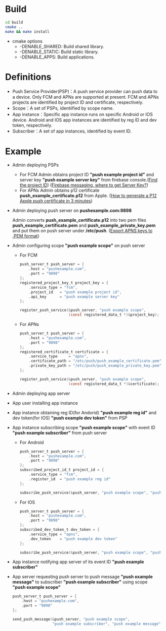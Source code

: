 # Build
```bash
cd build
cmake ..
make && make install
```
- cmake options
  - -DENABLE_SHARED: Build shared library.
  - -DENABLE_STATIC: Build static library.
  - -DENABLE_APPS: Build applications.
# Definitions
- Push Service Provider(PSP)：A push service provider can push data to a device. Only FCM and APNs are supported at present. FCM and APNs projects are identified by project ID and certificate, respectively.
- Scope：A set of PSPs, identiified by scope name.
- App instance：Specific app instance runs on specific Android or IOS device. Android and IOS app instances are identified by reg ID and dev token, respectively.
- Subscriber：A set of app instances, identified by event ID.
# Example
- Admin deploying PSPs
  - For FCM
    Admin obtains project ID **"push example project id"** and server key **"push example server key"** from firebase console.([Find the project ID](https://firebase.google.com/docs/projects/learn-more#find_the_project_id)) ([Firebase messaging, where to get Server Key?](https://stackoverflow.com/questions/37427709/firebase-messaging-where-to-get-server-key))
  - For APNs
    Admin obtains p12 certificate **push_example_certificate.p12** from Apple. ([How to generate a P12 Apple push certificate in 3 minutes](https://www.youtube.com/watch?v=AZzi71xs7_s&t=72s))
- Admin deploying push server on **pushexample.com:9898** 
  
  Admin converts  **push_example_certificate.p12** into two pem files **push_example_certificate.pem** and **push_example_private_key.pem** and put them on push server under **/etc/push**. ([Export APNS keys to .PEM format](http://tleyden.github.io/blog/2016/02/03/setting-up-uniqush-with-apns))
- Admin configuring scope **"push example scope"** on push server
  - For FCM
    ```c
    push_server_t push_server = {
        .host = "pushexample.com",
        .port = "9898"
    };
    registered_project_key_t project_key = {
        .service_type = "fcm",
        .project_id   = "push example project id",
        .api_key      = "push example server key"
    };
    
    register_push_service(&push_server, "push example scope", 
                          (const registered_data_t *)&project_key);
    ```
  - For APNs
    ```c
    push_server_t push_server = {
        .host = "pushexample.com",
        .port = "9898"
    };
    registered_certificate_t certificate = {
        .service_type 	  = "apns",
        .certificate_path = "/etc/push/push_example_certificate.pem",
        .private_key_path = "/etc/push/push_example_private_key.pem"
    };
    
    register_push_service(&push_server, "push example scope", 
                          (const registered_data_t *)&certificate);
    ```
- Admin deploying app server
- App user installing app instance
- App instance obtaining reg ID(for Andorid) **"push example reg id"** and dev token(for IOS) **"push example dev token"** from PSP
- App instance subscribing scope **"push example scope"** with event ID **"push example subscriber"** from push server
  - For Android
    ```c
    push_server_t push_server = {
        .host = "pushexample.com",
        .port = "9898"
    };
    subscribed_project_id_t project_id = {
        .service_type = "fcm",
        .register_id  = "push example reg id"
    };
    
    subscribe_push_service(&push_server, "push example scope", "push example subscriber", 											 (const subscribed_cookie_t *)&project_id);
    ```
  - For IOS
    ```c
    push_server_t push_server = {
        .host = "pushexample.com",
        .port = "9898"
    };
    subscribed_dev_token_t dev_token = {
        .service_type = "apns",
        .dev_token    = "push example dev token"
    };
    
    subscribe_push_service(&push_server, "push example scope", "push example subscriber", 											 (const subscribed_cookie_t *)&dev_token);
    ```
- App instance notifying app server of its event ID **"push example subscriber"**
- App server requesting push server to push message **"push example message"** to subscriber **"push example subscriber"** using  scope **"push example scope"**
  ```c
  push_server_t push_server = {
      .host = "pushexample.com",
      .port = "9898"
  };
  
  send_push_message(&push_server, "push example scope", 
                    "push example subscriber", "push example message");
  ```
  
